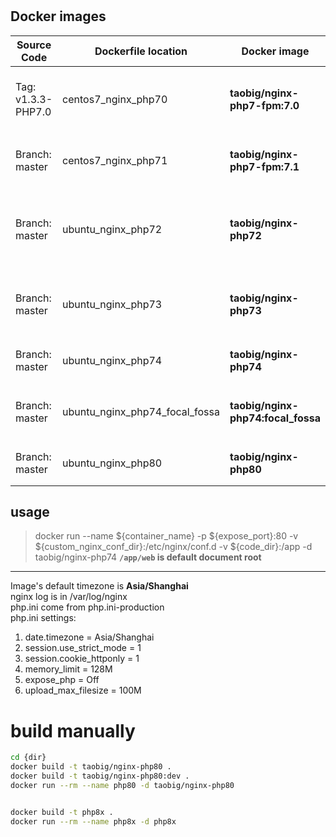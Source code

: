 # 

## Docker images  
| Source Code | Dockerfile location | Docker image | Desc |
| ------ | ------ | ------ | ------ |
| Tag: v1.3.3-PHP7.0 | centos7_nginx_php70 | **taobig/nginx-php7-fpm:7.0** | `CentOS 7.4.1708 + nginx 1.14.2 + PHP 7.0.33-FPM` composer |
| Branch: master | centos7_nginx_php71 | **taobig/nginx-php7-fpm:7.1** | `CentOS 7.5.1804 + nginx 1.16 + PHP 7.1-FPM` composer |
| Branch: master | ubuntu_nginx_php72 | **taobig/nginx-php72** | `Ubuntu:18.04 + nginx 1.16 + PHP 7.2-FPM` composer + crontab + vim |
| Branch: master | ubuntu_nginx_php73 | **taobig/nginx-php73** | `Ubuntu:18.04 + nginx 1.16 + PHP 7.3-FPM` composer + vim |
| Branch: master | ubuntu_nginx_php74 | **taobig/nginx-php74** | `Ubuntu:18.04 + nginx 1.16 + PHP 7.4-FPM` |
| Branch: master | ubuntu_nginx_php74_focal_fossa | **taobig/nginx-php74:focal_fossa** | `Ubuntu:20.04 + nginx 1.18 + PHP 7.4-FPM` iputils + vim |
| Branch: master | ubuntu_nginx_php80 | **taobig/nginx-php80** | `Ubuntu:20.04 + nginx 1.20 + PHP 8.0-FPM` |

## usage
> docker run --name ${container_name} -p ${expose_port}:80  -v ${custom_nginx_conf_dir}:/etc/nginx/conf.d -v ${code_dir}:/app -d taobig/nginx-php74 
> **`/app/web` is default document root**

---
Image's default timezone is **Asia/Shanghai**    
nginx log is in /var/log/nginx  
php.ini come from  php.ini-production  
php.ini settings:
1. date.timezone = Asia/Shanghai
1. session.use_strict_mode = 1
1. session.cookie_httponly = 1
1. memory_limit = 128M
1. expose_php = Off
1. upload_max_filesize = 100M


# build manually
```bash
cd {dir}
docker build -t taobig/nginx-php80 .
docker build -t taobig/nginx-php80:dev .
docker run --rm --name php80 -d taobig/nginx-php80


docker build -t php8x .
docker run --rm --name php8x -d php8x

```




